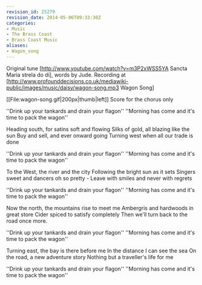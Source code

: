 ```yaml
---
revision_id: 25279
revision_date: 2014-05-06T09:33:30Z
categories:
- Music
- The Brass Coast
- Brass Coast Music
aliases:
- Wagon_song
---
```


Original tune [http://www.youtube.com/watch?v=m3P2xWSS5YA Sancta Maria strela do di], words by Jude. Recording at [http://www.profounddecisions.co.uk/mediawiki-public/images/music/daisy/wagon-song.mp3 Wagon Song]

[[File:wagon-song.gif|200px|thumb|left]] Score for the chorus only


''Drink up your tankards and drain your flagon''
''Morning has come and it's time to pack the wagon''

Heading south, for satins soft and flowing
Silks of gold, all blazing like the sun
Buy and sell, and ever onward going
Turning west when all our trade is done

''Drink up your tankards and drain your flagon''
''Morning has come and it's time to pack the wagon''

To the West, the river and the city
Following the bright sun as it sets
Singers sweet and dancers oh so pretty -
Leave with smiles and never with regrets 

''Drink up your tankards and drain your flagon''
''Morning has come and it's time to pack the wagon''

Now the north, the mountains rise to meet me
Ambergris and hardwoods in great store
Cider spiced to satisfy completely
Then we'll turn back to the road once more.

''Drink up your tankards and drain your flagon''
''Morning has come and it's time to pack the wagon''

Turning east, the bay is there before me
In the distance I can see the sea
On the road, a new adventure story
Nothing but a traveller's life for me

''Drink up your tankards and drain your flagon''
''Morning has come and it's time to pack the wagon''




